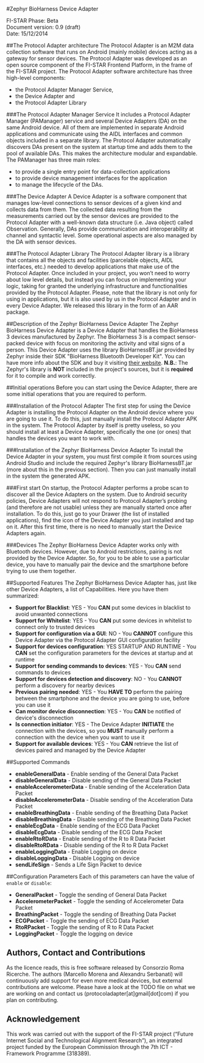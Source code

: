 #Zephyr BioHarness Device Adapter

FI-STAR Phase: Beta  
Document version: 0.9 (draft)  
Date: 15/12/2014  

##The Protocol Adapter architecture
The Protocol Adapter is an M2M data collection software that runs on Android (mainly mobile) devices acting as a gateway for sensor devices. The Protocol Adapter was developed as an open source component of the FI-STAR Frontend Platform, in the frame of the FI-STAR project.
The Protocol Adapter software architecture has three high-level components:

* the Protocol Adapter Manager Service,
* the Device Adapter and
* the Protocol Adapter Library

###The Protocol Adapter Manager Service
It includes a Protocol Adapter Manager (PAManager) service and several Device Adapters (DA) on the same Android device. All of them are implemented in separate Android applications and communicate using the AIDL interfaces and common objects included in a separate library. The Protocol Adapter automatically discovers DAs present on the system at startup time and adds them to the pool of available DAs. This makes the architecture modular and expandable.
The PAManager has three main roles:

* to provide a single entry point for data-collection applications
* to provide device management interfaces for the application
* to manage the lifecycle of the DAs.

###The Device Adapter
A Device Adapter is a software component that manages low-level connections to sensor devices of a given kind and collects data from them. The collected data resulting from the measurements carried out by the sensor devices are provided to the Protocol Adapter with a well-known data structure (i.e. Java object) called Observation.
Generally, DAs provide communication and interoperability at channel and syntactic level. Some operational aspects are also managed by the DA with sensor devices.

###The Protocol Adapter Library
The Protocol Adapter library is a library that contains all the objects and facilities (parcelable objects, AIDL interfaces, etc.) needed to develop applications that make use of the Protocol Adapter. Once included in your project, you won’t need to worry about low level details, but instead you can focus on implementing your logic, taking for granted the underlying infrastructure and functionalities provided by the Protocol Adapter. Please, note that the library is not only for using in applications, but it is also used by us in the Protocol Adapter and in every Device Adapter. We released this library in the form of an AAR package.

##Description of the Zephyr BioHarness Device Adapter
The Zephyr BioHarness Device Adapter is a Device Adapter that handles the BioHarness 3 devices manufactured by Zephyr. The BioHarness 3 is a compact sensor-packed device with focus on monitoring the activity and vital signs of a person. This Device Adapter uses the library BioHarnessBT.jar provided by Zephyr inside their SDK "BioHarness Bluetooth Developer Kit". You can have more info about the SDK and buy it visiting [their website](http://zephyranywhere.com/zephyr-labs/development-tools/). **N.B.**: The Zephyr's library is **NOT** included in the project's sources, but it is **required** for it to compile and work correctly.

##Initial operations
Before you can start using the Device Adapter, there are some initial operations that you are required to perform.

###Installation of the Protocol Adapter
The first step for using the Device Adapter is installing the Protocol Adapter on the Android device where you are going to use it. To do this, just manually install the Protocol Adapter APK in the system.
The Protocol Adapter by itself is pretty useless, so you should install at least a Device Adapter, specifically the one (or ones) that handles the devices you want to work with.

###Installation of the Zephyr BioHarness Device Adapter
To install the Device Adapter in your system, you must first compile it from sources using Android Studio and include the required Zephyr's library BioHarnessBT.jar (more about this in the previous section). Then you can just manually install in the system the generated APK.

###First start
On startup, the Protocol Adapter performs a probe scan to discover all the Device Adapters on the system. Due to Android security policies, Device Adapters will not respond to Protocol Adapter’s probing (and therefore are not usable) unless they are manually started once after installation. To do this, just go to your Drawer (the list of installed applications), find the icon of the Device Adapter you just installed and tap on it. After this first time, there is no need to manually start the Device Adapters again.

###Devices
The Zephyr BioHarness Device Adapter works only with Bluetooth devices. However, due to Android restrictions, pairing is not provided by the Device Adapter. So, for you to be able to use a particular device, you have to manually pair the device and the smartphone before trying to use them together.

##Supported Features
The Zephyr BioHarness Device Adapter has, just like other Device Adapters, a list of Capabilities. Here you have them summarized:

* **Support for Blacklist**: YES - You **CAN** put some devices in blacklist to avoid unwanted connections
* **Support for Whitelist**: YES - You **CAN** put some devices in whitelist to connect only to trusted devices
* **Support for configuration via a GUI**: NO - You **CANNOT** configure this Device Adapter via the Protocol Adapter GUI configuration facility
* **Support for devices configuration**: YES STARTUP AND RUNTIME - You **CAN** set the configuration parameters for the devices at startup and at runtime
* **Support for sending commands to devices**: YES - You **CAN** send commands to devices
* **Support for devices detection and discovery**: NO - You **CANNOT** perform a discovery for nearby devices
* **Previous pairing needed**: YES - You **HAVE TO** perform the pairing between the smartphone and the device you are going to use, before you can use it
* **Can monitor device disconnection**: YES - You **CAN** be notified of device's disconnection
* **Is connection initiator**: YES - The Device Adapter **INITIATE** the connection with the devices, so you **MUST** manually perform a connection with the device when you want to use it
* **Support for available devices**: YES - You **CAN** retrieve the list of devices paired and managed by the Device Adapter

##Supported Commands
* **enableGeneralData** - Enable sending of the General Data Packet
* **disableGeneralData** - Disable sending of the General Data Packet
* **enableAccelerometerData** - Enable sending of the Acceleration Data Packet
* **disableAccelerometerData** - Disable sending of the Acceleration Data Packet
* **enableBreathingData** - Enable sending of the Breathing Data Packet
* **disableBreathingData** - Disable sending of the Breathing Data Packet
* **enableEcgData** - Enable sending of the ECG Data Packet
* **disableEcgData** - Disable sending of the ECG Data Packet
* **enableRtoRData** - Enable sending of the R to R Data Packet
* **disableRtoRData** - Disable sending of the R to R Data Packet
* **enableLoggingData** - Enable Logging on device
* **disableLoggingData** - Disable Logging on device
* **sendLifeSign** - Sends a Life Sign Packet to device

##Configuration Parameters
Each of this parameters can have the value of `enable` or `disable`:

* **GeneralPacket** - Toggle the sending of General Data Packet
* **AccelerometerPacket** - Toggle the sending of Accelerometer Data Packet
* **BreathingPacket** - Toggle the sending of Breathing Data Packet
* **ECGPacket** - Toggle the sending of ECG Data Packet
* **RtoRPacket** - Toggle the sending of R to R Data Packet
* **LoggingPacket** - Toggle the logging on device

## Authors, Contact and Contributions
As the licence reads, this is free software released by Consorzio Roma Ricerche. The authors (Marcello Morena and Alexandru Serbanati) will continuously add support for even more medical devices, but external contributions are welcome. Please have a look at the TODO file on what we are working on and contact us (protocoladapter[at]gmail[dot]com) if you plan on contributing.

## Acknowledgement
This work was carried out with the support of the FI-STAR project (“Future Internet Social and Technological Alignment Research”), an integrated project funded by the European Commission through the 7th ICT - Framework Programme (318389).